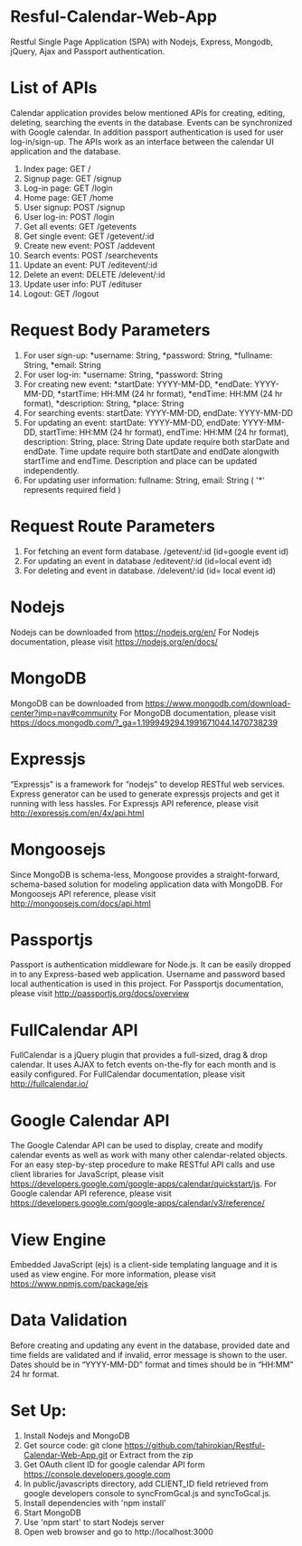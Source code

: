 # Resful-Calendar-Web-App
Restful Single Page Application (SPA) with Nodejs, Express, Mongodb, jQuery, Ajax and Passport authentication.

# List of APIs
Calendar application provides below mentioned APIs for creating, editing, deleting, searching the events in the database. Events can be synchronized with Google calendar. In addition passport authentication is used for user log-in/sign-up. The APIs work as an interface between the calendar UI application and the database.

1. Index page: GET /
2. Signup page: GET /signup
3. Log-in page: GET /login
4. Home page: GET /home
5. User signup: POST /signup
6. User log-in: POST /login
7. Get all events: GET /getevents
8. Get single event: GET /getevent/:id
9. Create new event: POST /addevent
10. Search events: POST /searchevents
11. Update an event: PUT /editevent/:id
12. Delete an event: DELETE /delevent/:id
13. Update user info: PUT /edituser
14. Logout: GET /logout

# Request Body Parameters
1. For user sign-up:
  *username: String,
  *password: String,
  *fullname: String,
  *email: String
2. For user log-in:
  *username: String,
  *password: String
3. For creating new event:
  *startDate: YYYY-MM-DD,
  *endDate: YYYY-MM-DD,
  *startTime: HH:MM (24 hr format),
  *endTime: HH:MM (24 hr format),
  *description: String,
  *place: String
4. For searching events:
  startDate: YYYY-MM-DD,
  endDate: YYYY-MM-DD
5. For updating an event:
  startDate: YYYY-MM-DD,
  endDate: YYYY-MM-DD,
  startTime: HH:MM (24 hr format),
  endTime: HH:MM (24 hr format),
  description: String,
  place: String
  Date update require both starDate and endDate.
  Time update require both startDate and endDate alongwith startTime and endTime.
  Description and place can be updated independently.
6. For updating user information:
  fullname: String,
  email: String
 ( '*' represents required field )

# Request Route Parameters
1. For fetching an event form database.
  /getevent/:id (id=google event id)
2. For updating an event in database
  /editevent/:id  (id=local event id)
3. For deleting and event in database.
  /delevent/:id (id= local event id)

# Nodejs
Nodejs can be downloaded from https://nodejs.org/en/
For Nodejs documentation, please visit https://nodejs.org/en/docs/

# MongoDB
MongoDB can be downloaded from https://www.mongodb.com/download-center?jmp=nav#community
For MongoDB documentation, please visit https://docs.mongodb.com/?_ga=1.199949294.1991671044.1470738239

# Expressjs
“Expressjs” is a framework for “nodejs” to develop RESTful web services. Express generator can be used to generate expressjs projects and get it running with less hassles.
For Expressjs API reference, please visit http://expressjs.com/en/4x/api.html

# Mongoosejs
Since MongoDB is schema-less, Mongoose provides a straight-forward, schema-based solution for modeling application data with MongoDB.
For Mongoosejs API reference, please visit http://mongoosejs.com/docs/api.html

# Passportjs
Passport is authentication middleware for Node.js. It can be easily dropped in to any Express-based web application. Username and password based local authentication is used in this project.
For Passportjs documentation, please visit http://passportjs.org/docs/overview

# FullCalendar API
FullCalendar is a jQuery plugin that provides a full-sized, drag & drop calendar. It uses AJAX to fetch events on-the-fly for each month and is easily configured.
For FullCalendar documentation, please visit http://fullcalendar.io/

# Google Calendar API
The Google Calendar API can be used to display, create and modify calendar events as well as work with many other calendar-related objects. For an easy step-by-step procedure to make RESTful API calls and use client libraries for JavaScript, please visit https://developers.google.com/google-apps/calendar/quickstart/js. For Google calendar API reference, please visit https://developers.google.com/google-apps/calendar/v3/reference/

# View Engine
Embedded JavaScript (ejs) is a client-side templating language and it is used as view engine.
For more information, please visit https://www.npmjs.com/package/ejs

# Data Validation
Before creating and updating any event in the database, provided date and time fields are validated and if invalid, error message is shown to the user. Dates should be in “YYYY-MM-DD” format and times should be in “HH:MM” 24 hr format.

# Set Up:
1. Install Nodejs and MongoDB
2. Get source code: git clone https://github.com/tahirokian/Restful-Calendar-Web-App.git or Extract from the zip
3. Get OAuth client ID for google calendar API form https://console.developers.google.com
4. In public/javascripts directory, add CLIENT_ID field retrieved from google developers console to syncFromGcal.js and syncToGcal.js.
5. Install dependencies with 'npm install'
6. Start MongoDB
7. Use 'npm start' to start Nodejs server
8. Open web browser and go to http://localhost:3000
